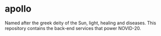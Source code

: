 # apollo

Named after the greek deity of the Sun, light, healing and diseases. This repository contains the back-end services that power NOVID-20.
